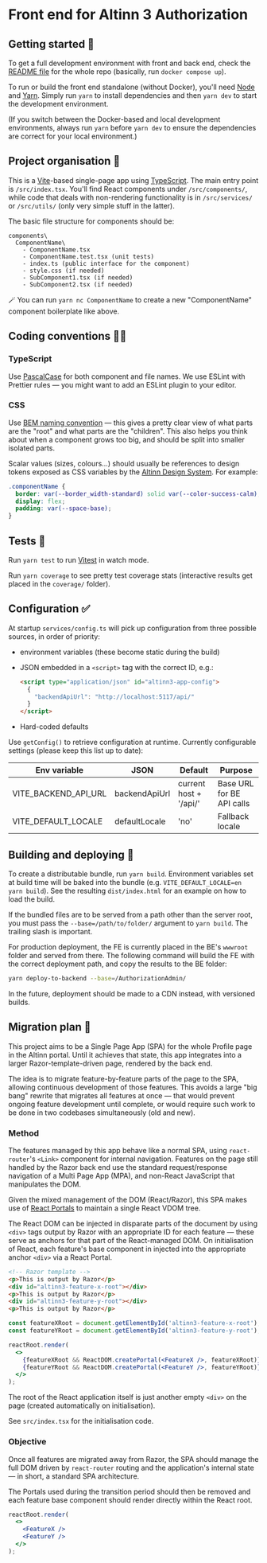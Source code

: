 # Front end for Altinn 3 Authorization

## Getting started 🚀

To get a full development environment with front and back end, check the [README file](../README.md) for the whole repo (basically, run `docker compose up`).

To run or build the front end standalone (without Docker), you'll need [Node](https://nodejs.org/) and [Yarn](https://yarnpkg.com/getting-started/install). Simply run `yarn` to install dependencies and then `yarn dev` to start the development environment.

(If you switch between the Docker-based and local development environments, always run `yarn` before `yarn dev` to ensure the dependencies are correct for your local environment.)

## Project organisation 🧩

This is a [Vite](https://vitejs.dev/)-based single-page app using [TypeScript](https://www.typescriptlang.org/). The main entry point is `/src/index.tsx`. You'll find React components under `/src/components/`, while code that deals with non-rendering functionality is in `/src/services/` or `/src/utils/` (only very simple stuff in the latter).

The basic file structure for components should be:

```
components\
  ComponentName\
    - ComponentName.tsx
    - ComponentName.test.tsx (unit tests)
    - index.ts (public interface for the component)
    - style.css (if needed)
    - SubComponent1.tsx (if needed)
    - SubComponent2.tsx (if needed)
```

🪄 You can run `yarn nc ComponentName` to create a new "ComponentName" component boilerplate like above.

## Coding conventions 👮‍♀️

### TypeScript

Use [PascalCase](https://techterms.com/definition/pascalcase) for both component and file names. We use ESLint with Prettier rules — you might want to add an ESLint plugin to your editor.

### CSS

Use [BEM naming convention](http://getbem.com/naming/) — this gives a pretty clear view of what parts are the "root" and what parts are the "children". This also helps you think about when a component grows too big, and should be split into smaller isolated parts.

Scalar values (sizes, colours…) should usually be references to design tokens exposed as CSS variables by the [Altinn Design System](https://github.com/Altinn/altinn-design-system). For example:

```css
.componentName {
  border: var(--border_width-standard) solid var(--color-success-calm);
  display: flex;
  padding: var(--space-base);
}
```

## Tests 🧨

Run `yarn test` to run [Vitest](https://vitest.dev) in watch mode.

Run `yarn coverage` to see pretty test coverage stats (interactive results get placed in the `coverage/` folder).

## Configuration ✅

At startup `services/config.ts` will pick up configuration from three possible sources, in order of priority:

- environment variables (these become static during the build)
- JSON embedded in a `<script>` tag with the correct ID, e.g.:

  ```html
  <script type="application/json" id="altinn3-app-config">
    {
      "backendApiUrl": "http://localhost:5117/api/"
    }
  </script>
  ```

- Hard-coded defaults

Use `getConfig()` to retrieve configuration at runtime. Currently configurable settings (please keep this list up to date):

| Env variable         | JSON          | Default                | Purpose                   |
|----------------------|---------------|------------------------|---------------------------|
| VITE_BACKEND_API_URL | backendApiUrl | current host + '/api/' | Base URL for BE API calls |
| VITE_DEFAULT_LOCALE  | defaultLocale | 'no'                   | Fallback locale           |

## Building and deploying 🚚

To create a distributable bundle, run `yarn build`. Environment variables set at build time will be baked into the bundle (e.g. `VITE_DEFAULT_LOCALE=en yarn build`). See the resulting `dist/index.html` for an example on how to load the build.

If the bundled files are to be served from a path other than the server root, you must pass the `--base=/path/to/folder/` argument to `yarn build`. The trailing slash is important.

For production deployment, the FE is currently placed in the BE's `wwwroot` folder and served from there. The following command will build the FE with the correct deployment path, and copy the results to the BE folder:

```sh
yarn deploy-to-backend --base=/AuthorizationAdmin/
```

In the future, deployment should be made to a CDN instead, with versioned builds.

## Migration plan 🚧

This project aims to be a Single Page App (SPA) for the whole Profile page in the Altinn portal. Until it achieves that state, this app integrates into a larger Razor-template-driven page, rendered by the back end.

The idea is to migrate feature-by-feature parts of the page to the SPA, allowing continuous development of those features. This avoids a large "big bang" rewrite that migrates all features at once — that would prevent ongoing feature development until complete, or would require such work to be done in two codebases simultaneously (old and new).

### Method

The features managed by this app behave like a normal SPA, using `react-router`'s `<Link>` component for internal navigation. Features on the page still handled by the Razor back end use the standard request/response navigation of a Multi Page App (MPA), and non-React JavaScript that manipulates the DOM.

Given the mixed management of the DOM (React/Razor), this SPA makes use of [React Portals](https://reactjs.org/docs/portals.html) to maintain a single React VDOM tree.

The React DOM can be injected in disparate parts of the document by using `<div>` tags output by Razor with an appropriate ID for each feature — these serve as anchors for that part of the React-managed DOM. On initialisation of React, each feature's base component in injected into the appropriate anchor `<div>` via a React Portal.

```html
<!-- Razor template -->
<p>This is output by Razor</p>
<div id="altinn3-feature-x-root"></div>
<p>This is output by Razor</p>
<div id="altinn3-feature-y-root"></div>
<p>This is output by Razor</p>
```

```jsx
const featureXRoot = document.getElementById('altinn3-feature-x-root');
const featureYRoot = document.getElementById('altinn3-feature-y-root');

reactRoot.render(
  <>
    {featureXRoot && ReactDOM.createPortal(<FeatureX />, featureXRoot)}
    {featureYRoot && ReactDOM.createPortal(<FeatureY />, featureYRoot)}
  </>
);
```

The root of the React application itself is just another empty `<div>` on the page (created automatically on initialisation).

See `src/index.tsx` for the initialisation code.

### Objective

Once all features are migrated away from Razor, the SPA should manage the full DOM driven by `react-router` routing and the application's internal state — in short, a standard SPA architecture.

The Portals used during the transition period should then be removed and each feature base component should render directly within the React root.

```jsx
reactRoot.render(
  <>  
    <FeatureX />
    <FeatureY />
  </>
);
```
